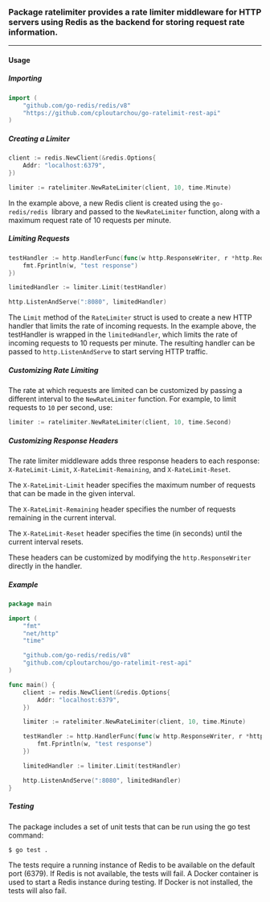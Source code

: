 ### Package ratelimiter provides a rate limiter middleware for HTTP servers using Redis as the backend for storing request rate information.
_________
#### Usage
##### Importing
```go
import (
	"github.com/go-redis/redis/v8"
	"https://github.com/cploutarchou/go-ratelimit-rest-api"
)
```
##### Creating a Limiter
```go
client := redis.NewClient(&redis.Options{
	Addr: "localhost:6379",
})

limiter := ratelimiter.NewRateLimiter(client, 10, time.Minute)
```

In the example above, a new Redis client is created using the `go-redis/redis `library and passed to the `NewRateLimiter` function, along with a maximum request rate of 10 requests per minute.

##### Limiting Requests
```go
testHandler := http.HandlerFunc(func(w http.ResponseWriter, r *http.Request) {
	fmt.Fprintln(w, "test response")
})

limitedHandler := limiter.Limit(testHandler)

http.ListenAndServe(":8080", limitedHandler)
```
The `Limit` method of the `RateLimiter` struct is used to create a new HTTP handler that limits the rate of incoming requests. In the example above, the testHandler is wrapped in the `limitedHandler`, which limits the rate of incoming requests to 10 requests per minute. The resulting handler can be passed to `http.ListenAndServe` to start serving HTTP traffic.

##### Customizing Rate Limiting
The rate at which requests are limited can be customized by passing a different interval to the `NewRateLimiter` function. For example, to limit requests to `10` per second, use:

```go
limiter := ratelimiter.NewRateLimiter(client, 10, time.Second)
```
##### Customizing Response Headers
The rate limiter middleware adds three response headers to each response: `X-RateLimit-Limit`, `X-RateLimit-Remaining`, and `X-RateLimit-Reset`.

The `X-RateLimit-Limit` header specifies the maximum number of requests that can be made in the given interval.

The `X-RateLimit-Remaining` header specifies the number of requests remaining in the current interval.

The `X-RateLimit-Reset` header specifies the time (in seconds) until the current interval resets.

These headers can be customized by modifying the `http.ResponseWriter` directly in the handler.

##### Example
```go
package main

import (
	"fmt"
	"net/http"
	"time"

	"github.com/go-redis/redis/v8"
	"github.com/cploutarchou/go-ratelimit-rest-api"
)

func main() {
	client := redis.NewClient(&redis.Options{
		Addr: "localhost:6379",
	})

	limiter := ratelimiter.NewRateLimiter(client, 10, time.Minute)

	testHandler := http.HandlerFunc(func(w http.ResponseWriter, r *http.Request) {
		fmt.Fprintln(w, "test response")
	})

	limitedHandler := limiter.Limit(testHandler)

	http.ListenAndServe(":8080", limitedHandler)
}
```
##### Testing
The package includes a set of unit tests that can be run using the go test command:

```sh
$ go test .
```
The tests require a running instance of Redis to be available on the default port (6379). If Redis is not available, the tests will fail. A Docker container is used to start a Redis instance during testing. If Docker is not installed, the tests will also fail.